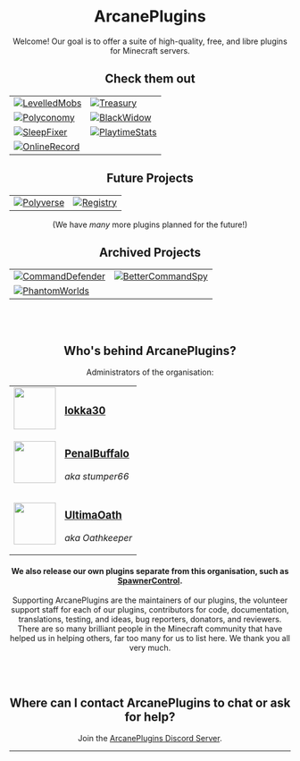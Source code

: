 <div align="center">

# ArcanePlugins

Welcome! Our goal is to offer a suite of high-quality, free, and libre plugins for Minecraft servers. 

## Check them out

| | |
| --- | --- |
| [![LevelledMobs][LEVELLEDMOBS_IMG]][LEVELLEDMOBS] | [![Treasury][TREASURY_IMG]][TREASURY] |
| [![Polyconomy][POLYCONOMY_IMG]][POLYCONOMY] | [![BlackWidow][BLACKWIDOW_IMG]][BLACKWIDOW] |
| [![SleepFixer][SLEEPFIXER_IMG]][SLEEPFIXER] | [![PlaytimeStats][PLAYTIMESTATS_IMG]][PLAYTIMESTATS] |
| [![OnlineRecord][ONLINERECORD_IMG]][ONLINERECORD] | |

## Future Projects

| | |
| --- | --- |
| [![Polyverse][POLYVERSE_IMG]][POLYVERSE] | [![Registry][REGISTRY_IMG]][REGISTRY] |

(We have *many* more plugins planned for the future!)

## Archived Projects

| | |
| --- | --- |
| [![CommandDefender][COMMANDDEFENDER_IMG]][COMMANDDEFENDER] | [![BetterCommandSpy][BETTERCOMMANDSPY_IMG]][BETTERCOMMANDSPY] |
| [![PhantomWorlds][PHANTOMWORLDS_IMG]][PHANTOMWORLDS] |  |
  
<br /><br />
  
## Who's behind ArcanePlugins?
  
Administrators of the organisation:
  
<table>
<tr><td>
<img src="https://avatars.githubusercontent.com/u/59464084" height="75"/>
</td><td>
<h3><a href="https://github.com/lokka30">lokka30</a></h3>
</td></tr>
  
<tr><td>
<img src="https://avatars.githubusercontent.com/u/18266662" height="75"/>
</td><td>
<h3><a href="https://github.com/stumper66">PenalBuffalo</a></h3>
<p><i>aka stumper66</i></p>
</td></tr>
  
<tr><td>
<img src="https://avatars.githubusercontent.com/u/19399136" height="75"/>
</td><td>
<h3><a href="https://github.com/UltimaOath">UltimaOath</a></h3>
<p><i>aka Oathkeeper</i></p>
</td></tr>
</table>
  
#### We also release our own plugins separate from this organisation, such as [SpawnerControl](https://www.spigotmc.org/resources/spawnercontrol.98872/).
  
Supporting ArcanePlugins are the maintainers of our plugins, the volunteer support staff for each of our plugins, contributors for code, documentation, translations, testing, and ideas, bug reporters, donators, and reviewers. There are so many brilliant people in the Minecraft community that have helped us in helping others, far too many for us to list here. We thank you all very much.
  
<br /><br />
  
## Where can I contact ArcanePlugins to chat or ask for help?
  
Join the [ArcanePlugins Discord Server](https://discord.gg/HqZwdcJ).

</div>

***

[LEVELLEDMOBS]: https://github.com/ArcanePlugins/LevelledMobs
[LEVELLEDMOBS_IMG]: https://github-readme-stats.vercel.app/api/pin/?username=ArcanePlugins&repo=LevelledMobs&show_owner=true&theme=react
[TREASURY]: https://github.com/ArcanePlugins/Treasury
[TREASURY_IMG]: https://github-readme-stats.vercel.app/api/pin/?username=ArcanePlugins&repo=Treasury&show_owner=true&theme=react
[POLYCONOMY]: https://github.com/ArcanePlugins/Polyconomy
[POLYCONOMY_IMG]: https://github-readme-stats.vercel.app/api/pin/?username=ArcanePlugins&repo=Polyconomy&show_owner=true&theme=react
[POLYVERSE]: https://github.com/ArcanePlugins/Polyverse
[POLYVERSE_IMG]: https://github-readme-stats.vercel.app/api/pin/?username=ArcanePlugins&repo=Polyverse&show_owner=true&theme=react
[REGISTRY]: https://github.com/ArcanePlugins/Registry
[REGISTRY_IMG]: https://github-readme-stats.vercel.app/api/pin/?username=ArcanePlugins&repo=Registry&show_owner=true&theme=react
[BLACKWIDOW]: https://github.com/ArcanePlugins/BlackWidow
[BLACKWIDOW_IMG]: https://github-readme-stats.vercel.app/api/pin/?username=ArcanePlugins&repo=BlackWidow&show_owner=true&theme=react
[SLEEPFIXER]: https://github.com/ArcanePlugins/SleepFixer
[SLEEPFIXER_IMG]: https://github-readme-stats.vercel.app/api/pin/?username=ArcanePlugins&repo=SleepFixer&show_owner=true&theme=react
[PLAYTIMESTATS]: https://github.com/ArcanePlugins/PlaytimeStats
[PLAYTIMESTATS_IMG]: https://github-readme-stats.vercel.app/api/pin/?username=ArcanePlugins&repo=PlaytimeStats&show_owner=true&theme=react
[BETTERCOMMANDSPY]: https://github.com/ArcanePlugins/BetterCommandSpy
[BETTERCOMMANDSPY_IMG]: https://github-readme-stats.vercel.app/api/pin/?username=ArcanePlugins&repo=BetterCommandSpy&show_owner=true&theme=react
[COMMANDDEFENDER]: https://github.com/ArcanePlugins/CommandDefender
[COMMANDDEFENDER_IMG]: https://github-readme-stats.vercel.app/api/pin/?username=ArcanePlugins&repo=CommandDefender&show_owner=true&theme=react
[PHANTOMWORLDS]: https://github.com/lokka30/PhantomWorlds
[PHANTOMWORLDS_IMG]: https://github-readme-stats.vercel.app/api/pin/?username=lokka30&repo=PhantomWorlds&show_owner=true&theme=react
[ONLINERECORD]: https://github.com/ArcanePlugins/OnlineRecord
[ONLINERECORD_IMG]: https://github-readme-stats.vercel.app/api/pin/?username=ArcanePlugins&repo=OnlineRecord&show_owner=true&theme=react
